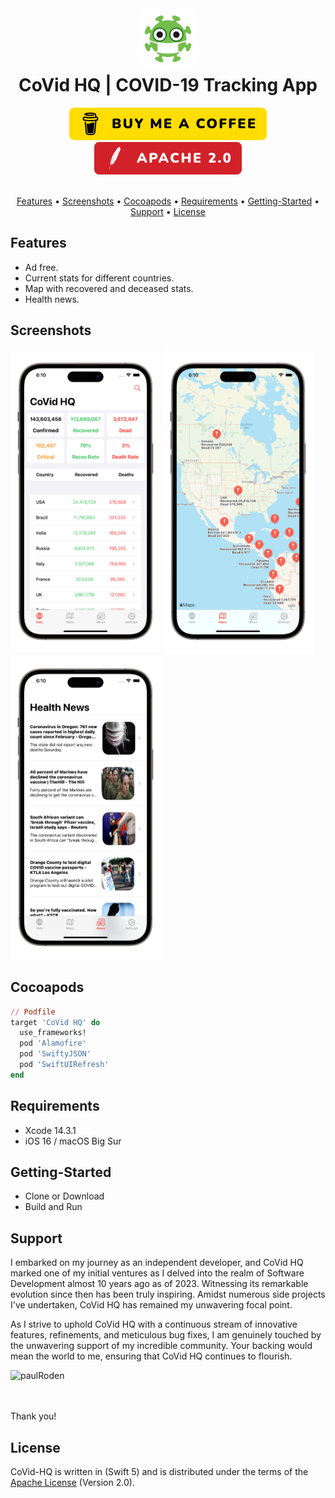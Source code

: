<h1 align="center">
    <img src="Images/appstore1024.png" alt="Appicon" width="100" style="border-radius: 25px"/>
    <br />
    <b>CoVid HQ | COVID-19 Tracking App</b>
</h1>

<div align="center">
    <a href="https://www.buymeacoffee.com/paulRoden">
        <img src="Images/Badges/BMC.svg" alt="Buy Me A Coffee" />
    </a>
    <a href="https://github.com/RodenPaul86/CoVid-HQ/blob/main/LICENSE">
        <img src="Images/Badges/Apache.svg" alt="License" />
    </a>
</div>

<br />

<p align="center">
    <a href="#features">Features</a>
    •
    <a href="#screenshots">Screenshots</a>
    •    
    <a href="#support">Cocoapods</a>
    •
    <a href="#features">Requirements</a>
    •
    <a href="#features">Getting-Started</a>
    •
    <a href="#support">Support</a>
    •
    <a href="#license">License</a>
</p>

## Features

- Ad free.
- Current stats for different countries.
- Map with recovered and deceased stats.
- Health news.

## Screenshots

<div align="left">
    <img src="Images/screenshot01.png" alt="Image 01" width="240" />
    </a>    
    <img src="Images/screenshot02.png" alt="Image 02" width="240" />
    </a>    
    <img src="Images/screenshot03.png" alt="Image 03" width="240" />
    </a>    
</div>

## Cocoapods
```ruby
// Podfile
target 'CoVid HQ' do
  use_frameworks!
  pod 'Alamofire'
  pod 'SwiftyJSON'
  pod 'SwiftUIRefresh'
end
```

## Requirements

- Xcode 14.3.1
- iOS 16 / macOS Big Sur

## Getting-Started

- Clone or Download
- Build and Run

## Support

I embarked on my journey as an independent developer, and CoVid HQ marked one of my initial ventures as I delved into the realm of Software Development almost 10 years ago as of 2023. Witnessing its remarkable evolution since then has been truly inspiring. Amidst numerous side projects I've undertaken, CoVid HQ has remained my unwavering focal point.

As I strive to uphold CoVid HQ with a continuous stream of innovative features, refinements, and meticulous bug fixes, I am genuinely touched by the unwavering support of my incredible community. Your backing would mean the world to me, ensuring that CoVid HQ continues to flourish.

<p><a href="https://www.buymeacoffee.com/paulRoden"> <img align="left" src="https://cdn.buymeacoffee.com/buttons/v2/default-yellow.png" height="50" width="210" alt="paulRoden" /></a></p><br><br>
<br/>

Thank you!

## License
CoVid-HQ is written in (Swift 5) and is distributed under the terms of the [Apache License](https://github.com/RodenPaul86/CoVid-HQ/blob/main/LICENSE) (Version 2.0).
